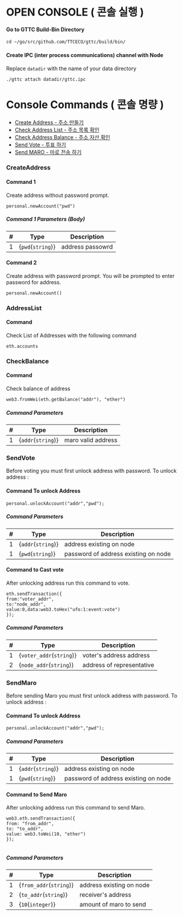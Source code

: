# OPEN CONSOLE ( 콘솔 실행 )

#### Go to GTTC Build-Bin Directory 

```
cd ~/go/src/github.com/TTCECO/gttc/build/bin/
```
#### Create IPC (inter process communications) channel with Node

Replace `datadir` with the name of your data directory

```
./gttc attach datadir/gttc.ipc
```

# Console Commands ( 콘솔 명량 )

- [Create Address - 주소 만들기 ](#CreateAddress)
- [Check Address List - 주소 목록 확인 ](#AddressList)
- [Check Address Balance - 주소 자산 확인 ](#CheckBalance)
- [Send Vote - 투표 하기 ](#SendVote)
- [Send MARO - 마로 전송 하기 ](#SendMaro)


### CreateAddress

#### Command 1
 Create address without password prompt.

```
personal.newAccount("pwd")
```


##### Command 1 Parameters (Body)

| #    | Type                               | Description                                                  |
| ---- | ---------------------------------- | ------------------------------------------------------------ |
| 1    | {`pwd`(`string`)}                  | address passowrd                               |



#### Command 2
 Create address with password prompt. You will be prompted to enter password for address.

```
personal.newAccount()
```


### AddressList


#### Command
 Check List of Addresses with the following command

```
eth.accounts
```

### CheckBalance


#### Command
 Check balance of address

```
web3.fromWei(eth.getBalance("addr"), "ether")
```

##### Command Parameters

| #    | Type                               | Description                                                  |
| ---- | ---------------------------------- | ------------------------------------------------------------ |
| 1    | {`addr`(`string`)}                  | maro valid address                               |


### SendVote
Before voting you must first unlock address with password. To unlock address :

#### Command To unlock Address

```
personal.unlockAccount("addr","pwd");
```

##### Command Parameters

| #    | Type                               | Description                                                  |
| ---- | ---------------------------------- | ------------------------------------------------------------ |
| 1    | {`addr`(`string`)}                  | address existing on node                               |
| 1    | {`pwd`(`string`)}                  |  password of address existing on node                               |

#### Command to Cast vote
After unlocking address run this command to vote.

```
eth.sendTransaction({
from:"voter_addr",
to:"node_addr",
value:0,data:web3.toHex("ufo:1:event:vote")
});

```

##### Command Parameters

| #    | Type                               | Description                                                  |
| ---- | ---------------------------------- | ------------------------------------------------------------ |
| 1    | {`voter_addr`(`string`)}                  | voter's address address                               |
| 2    | {`node_addr`(`string`)}                  | address of representative                               |


### SendMaro
Before sending Maro you must first unlock address with password. To unlock address :

#### Command To unlock Address

```
personal.unlockAccount("addr","pwd");
```

##### Command Parameters

| #    | Type                               | Description                                                  |
| ---- | ---------------------------------- | ------------------------------------------------------------ |
| 1    | {`addr`(`string`)}                  | address existing on node                               |
| 1    | {`pwd`(`string`)}                  |  password of address existing on node                               |

#### Command to Send Maro
After unlocking address run this command to send Maro.

```
web3.eth.sendTransaction({
from: "from_addr",
to: "to_addr",
value: web3.toWei(10, "ether")
});


```

##### Command Parameters

| #    | Type                               | Description                                                  |
| ---- | ---------------------------------- | ------------------------------------------------------------ |
| 1    | {`from_addr`(`string`)}                  | address existing on node                               |
| 2    | {`to_addr`(`string`)}                  | receiver's address                               |
| 3    | {`10`(`integer`)}                  | amount of maro to send                               |

